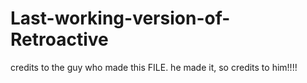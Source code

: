 # Last-working-version-of-Retroactive
credits to the guy who made this FILE. he made it, so credits to him!!!!
